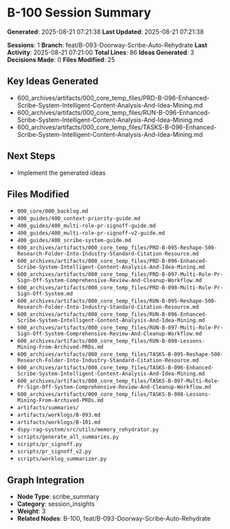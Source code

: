 

<!-- DSPY_ROLE: planner -->
<!-- DSPY_AUTHORITY: scribe_session_insights -->
<!-- DSPY_FILES: artifacts/worklogs/B-100.md, artifacts/summaries/B-100-summary.md -->
<!-- DSPY_CONTEXT: AI-generated summary of Scribe brainstorming session with actionable insights -->
<!-- DSPY_VALIDATION: session_analysis, decision_tracking, implementation_progress -->
<!-- DSPY_RESPONSIBILITIES: context_capture, insight_extraction, progress_tracking -->
<!-- GRAPH_NODE_TYPE: scribe_summary -->
<!-- GRAPH_CATEGORY: session_insights -->
<!-- GRAPH_WEIGHT: 3 -->
<!-- CREATED_AT: 2025-08-21T07:21:38.417030 -->
<!-- UPDATED_AT: 2025-08-21T07:21:38.417040 -->
<!-- SESSION_COUNT: 1 -->
<!-- IDEAS_COUNT: 3 -->
<!-- DECISIONS_COUNT: 0 -->
<!-- BRANCH: feat/B-093-Doorway-Scribe-Auto-Rehydrate -->
<!-- LAST_ACTIVITY: 2025-08-21 07:21:00 -->

# B-100 Session Summary

**Generated**: 2025-08-21 07:21:38
**Last Updated**: 2025-08-21 07:21:38

**Sessions**: 1
**Branch**: feat/B-093-Doorway-Scribe-Auto-Rehydrate
**Last Activity**: 2025-08-21 07:21:00
**Total Lines**: 86
**Ideas Generated**: 3
**Decisions Made**: 0
**Files Modified**: 25

## Key Ideas Generated
- 600_archives/artifacts/000_core_temp_files/PRD-B-096-Enhanced-Scribe-System-Intelligent-Content-Analysis-And-Idea-Mining.md
- 600_archives/artifacts/000_core_temp_files/RUN-B-096-Enhanced-Scribe-System-Intelligent-Content-Analysis-And-Idea-Mining.md
- 600_archives/artifacts/000_core_temp_files/TASKS-B-096-Enhanced-Scribe-System-Intelligent-Content-Analysis-And-Idea-Mining.md

## Next Steps
- Implement the generated ideas

## Files Modified
- `000_core/000_backlog.md`
- `400_guides/400_context-priority-guide.md`
- `400_guides/400_multi-role-pr-signoff-guide.md`
- `400_guides/400_multi-role-pr-signoff-v2-guide.md`
- `400_guides/400_scribe-system-guide.md`
- `600_archives/artifacts/000_core_temp_files/PRD-B-095-Reshape-500-Research-Folder-Into-Industry-Standard-Citation-Resource.md`
- `600_archives/artifacts/000_core_temp_files/PRD-B-096-Enhanced-Scribe-System-Intelligent-Content-Analysis-And-Idea-Mining.md`
- `600_archives/artifacts/000_core_temp_files/PRD-B-097-Multi-Role-Pr-Sign-Off-System-Comprehensive-Review-And-Cleanup-Workflow.md`
- `600_archives/artifacts/000_core_temp_files/PRD-B-098-Multi-Role-Pr-Sign-Off-System.md`
- `600_archives/artifacts/000_core_temp_files/RUN-B-095-Reshape-500-Research-Folder-Into-Industry-Standard-Citation-Resource.md`
- `600_archives/artifacts/000_core_temp_files/RUN-B-096-Enhanced-Scribe-System-Intelligent-Content-Analysis-And-Idea-Mining.md`
- `600_archives/artifacts/000_core_temp_files/RUN-B-097-Multi-Role-Pr-Sign-Off-System-Comprehensive-Review-And-Cleanup-Workflow.md`
- `600_archives/artifacts/000_core_temp_files/RUN-B-098-Lessons-Mining-From-Archived-PRDs.md`
- `600_archives/artifacts/000_core_temp_files/TASKS-B-095-Reshape-500-Research-Folder-Into-Industry-Standard-Citation-Resource.md`
- `600_archives/artifacts/000_core_temp_files/TASKS-B-096-Enhanced-Scribe-System-Intelligent-Content-Analysis-And-Idea-Mining.md`
- `600_archives/artifacts/000_core_temp_files/TASKS-B-097-Multi-Role-Pr-Sign-Off-System-Comprehensive-Review-And-Cleanup-Workflow.md`
- `600_archives/artifacts/000_core_temp_files/TASKS-B-098-Lessons-Mining-From-Archived-PRDs.md`
- `artifacts/summaries/`
- `artifacts/worklogs/B-093.md`
- `artifacts/worklogs/B-101.md`
- `dspy-rag-system/src/utils/memory_rehydrator.py`
- `scripts/generate_all_summaries.py`
- `scripts/pr_signoff.py`
- `scripts/pr_signoff_v2.py`
- `scripts/worklog_summarizer.py`

## Graph Integration
- **Node Type**: scribe_summary
- **Category**: session_insights
- **Weight**: 3
- **Related Nodes**: B-100, feat/B-093-Doorway-Scribe-Auto-Rehydrate


